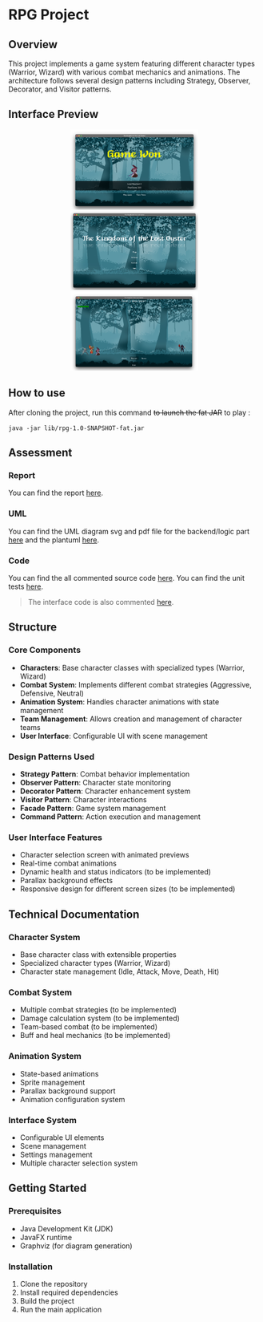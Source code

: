 # RPG Project

## Overview
This project implements a game system featuring different character types (Warrior, Wizard) with various combat mechanics and animations. The architecture follows several design patterns including Strategy, Observer, Decorator, and Visitor patterns.

## Interface Preview

<p align="center">
  <img src="assets/1.png" width="256"/>
  <img src="assets/2.png" width="256"/>
  <img src="assets/3.png" width="256"/>
</p>



## How to use
After cloning the project, run this command  ~~to launch the fat JAR~~ to play :

```
java -jar lib/rpg-1.0-SNAPSHOT-fat.jar
```

## Assessment
### Report 
You can find the report [here](RAPPORT_RPG.pdf).

### UML
You can find the UML diagram svg and pdf file for the backend/logic part [here](UML) and the plantuml [here](rpg.puml).

### Code 
You can find the all commented source code [here](src/main/java/eu/telecomnancy/rpg).
You can find the unit tests [here](src/tests).

> The interface code is also commented [here](src/main/java/gameInterface).

## Structure

### Core Components
- **Characters**: Base character classes with specialized types (Warrior, Wizard)
- **Combat System**: Implements different combat strategies (Aggressive, Defensive, Neutral)
- **Animation System**: Handles character animations with state management
- **Team Management**: Allows creation and management of character teams
- **User Interface**: Configurable UI with scene management

### Design Patterns Used
- **Strategy Pattern**: Combat behavior implementation
- **Observer Pattern**: Character state monitoring
- **Decorator Pattern**: Character enhancement system
- **Visitor Pattern**: Character interactions
- **Facade Pattern**: Game system management
- **Command Pattern**: Action execution and management

### User Interface Features
- Character selection screen with animated previews
- Real-time combat animations
- Dynamic health and status indicators (to be implemented)
- Parallax background effects
- Responsive design for different screen sizes (to be implemented)


## Technical Documentation

### Character System
- Base character class with extensible properties
- Specialized character types (Warrior, Wizard)
- Character state management (Idle, Attack, Move, Death, Hit)


### Combat System
- Multiple combat strategies (to be implemented)
- Damage calculation system (to be implemented)
- Team-based combat (to be implemented)
- Buff and heal mechanics (to be implemented)

### Animation System
- State-based animations
- Sprite management
- Parallax background support
- Animation configuration system

### Interface System
- Configurable UI elements
- Scene management
- Settings management
- Multiple character selection system

## Getting Started

### Prerequisites
- Java Development Kit (JDK)
- JavaFX runtime
- Graphviz (for diagram generation)

### Installation
1. Clone the repository
2. Install required dependencies
3. Build the project
4. Run the main application


